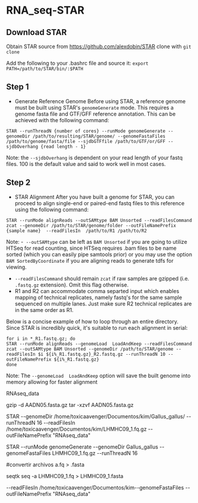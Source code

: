 # RNA_seq-STAR
## Download STAR
Obtain STAR source from https://github.com/alexdobin/STAR
clone with  `git clone`

Add the following to your .bashrc file and source it:
`export PATH=/path/to/STAR/bin/:$PATH`

## Step 1
* Generate Reference Genome
Before using STAR, a reference genome must be built using STAR's `genomeGenerate` mode. This requires a genome fasta file and GTF/GFF reference annotation. This can be achieved with the following command:

```
STAR --runThreadN {number of cores} --runMode genomeGenerate --genomeDir /path/to/resulting/STAR/genome/ --genomeFastaFiles /path/to/genome/fasta/file --sjdbGTFfile /path/to/GTF/or/GFF --sjdbOverhang {read length - 1}
```

Note: the `--sjdbOverhang` is dependent on your read length of your fastq files. 100 is the default value and said to work well in most cases.


## Step 2
* STAR Alignment
After you have built a genome for STAR, you can proceed to align single-end or paired-end fastq files to this reference using the following command:

```
STAR --runMode alignReads --outSAMtype BAM Unsorted --readFilesCommand zcat --genomeDir /path/to/STAR/genome/folder --outFileNamePrefix {sample name}  --readFilesIn  /path/to/R1 /path/to/R2
```

Note:
-` --outSAMtype` can be left as `BAM Unsorted` if you are going to utilize HTSeq for read counting, since HTSeq requires .bam files to be name sorted (which you can easily pipe samtools prior) or you may use the option `BAM SortedByCoordinate` if you are aligning reads to generate tdfs for viewing.
- `--readFilesCommand` should remain `zcat` if raw samples are gzipped (i.e. `.fastq.gz` extension). Omit this flag otherwise.
- R1 and R2 can accommodate comma separted input which enables mapping of technical replicates, namely fastq's for the same sample sequenced on multiple lanes. Just make sure R2 technical replicates are in the same order as R1.

Below is a concise example of how to loop through an entire directory. Since STAR is incredibly quick, it's suitable to run each alignment in serial:

```
for i in *_R1.fastq.gz; do
STAR --runMode alignReads --genomeLoad  LoadAndKeep --readFilesCommand zcat --outSAMtype BAM Unsorted --genomeDir /path/to/STAR/genome --readFilesIn $i ${i%_R1.fastq.gz}_R2.fastq.gz --runThreadN 10 --outFileNamePrefix ${i%_R1.fastq.gz}
done
```


Note: The  `--genomeLoad  LoadAndKeep` option will save the built genome into memory allowing for faster alignment




RNAseq_data

gzip -d AADN05.fasta.gz 
tar -xzvf AADN05.fasta.gz

STAR --genomeDir /home/toxicaavenger/Documentos/kim/Gallus_gallus/ --runThreadN 16 --readFilesIn /home/toxicaavenger/Documentos/kim/LHMHC09_1.fq.gz --outFileNamePrefix "RNAseq_data" 

STAR --runMode genomeGenerate --genomeDir Gallus_gallus --genomeFastaFiles LHMHC09_1.fq.gz --runThreadN 16 

#convertir archivos a.fq > .fasta 

seqtk seq -a LHMHC09_1.fq > LHMHC09_1.fasta

--readFilesIn /home/toxicaavenger/Documentos/kim--genomeFastaFiles --outFileNamePrefix "RNAseq_data" 
